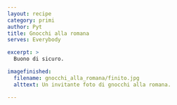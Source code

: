 ```yaml
---
layout: recipe
category: primi
author: Pyt
title: Gnocchi alla romana
serves: Everybody

excerpt: >
  Buono di sicuro.

imagefinished:
  filename: gnocchi_alla_romana/finito.jpg
  alttext: Un invitante foto di gnocchi alla romana.

---
```

